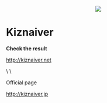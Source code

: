 <p align="center"><img src="http://kiznaiver.net/img/logo_in.png"></p>

# Kiznaiver

**Check the result**

http://kiznaiver.net

   \ \   

Official page

http://kiznaiver.jp